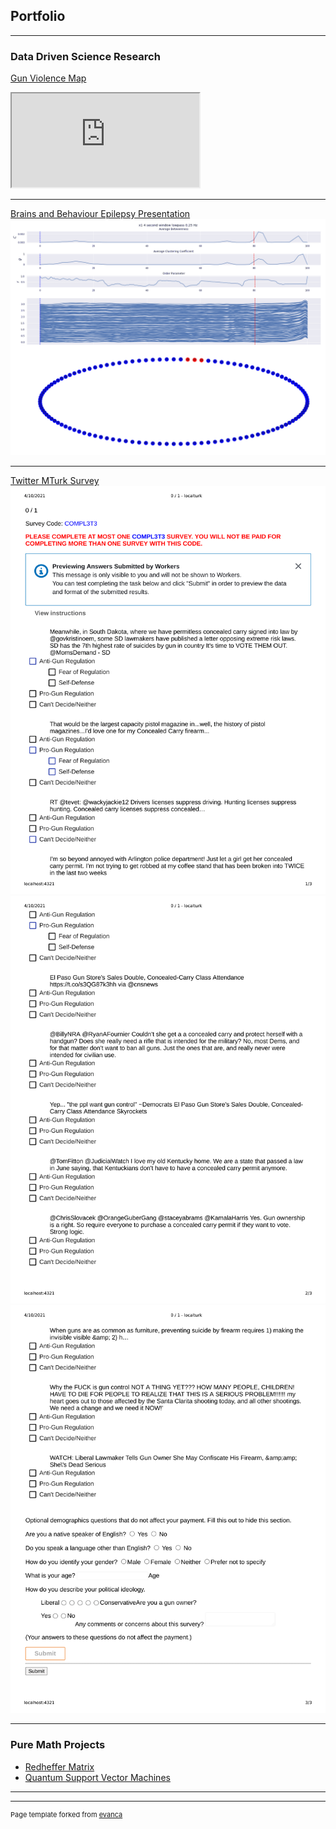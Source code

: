 ## Portfolio

---

### Data Driven Science Research

[Gun Violence Map](https://github.com/kslote1/gun-violence-map)
 <iframe src="https://gun-map.herokuapp.com/" title="Map of Gun violence in the U.S."></iframe> 

---
[Brains and Behaviour Epilepsy Presentation](/pdf/bb_poster.pdf)
<img src="images/anim-opt.gif?raw=true"/>

---
[Twitter MTurk Survey](https://github.com/kslote1/twitter-survey-mturk)
<img src="images/mturk-1.png?raw=true"/>
<img src="images/mturk-2.png?raw=true"/>
<img src="images/mturk-3.png?raw=true"/>


---

### Pure Math Projects

- [Redheffer Matrix](https://github.com/kslote1/Redheffer_matrix)
- [Quantum Support Vector Machines](https://github.com/kslote1/quantum-svm)

---




---
<p style="font-size:11px">Page template forked from <a href="https://github.com/evanca/quick-portfolio">evanca</a></p>
<!-- Remove above link if you don't want to attibute -->
